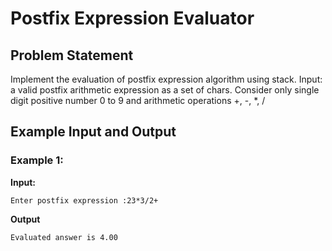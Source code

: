 # Postfix Expression Evaluator

## Problem Statement

Implement the evaluation of postfix expression algorithm using stack.
Input: a valid postfix arithmetic expression as a set of chars. Consider only single digit positive number 0 to 9 and arithmetic operations +, -, *, /

## Example Input and Output

### Example 1:

**Input:**
```
Enter postfix expression :23*3/2+
```
**Output**
```
Evaluated answer is 4.00
```
